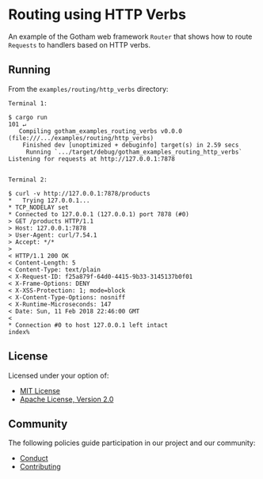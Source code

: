 # Routing using HTTP Verbs

An example of the Gotham web framework `Router` that shows how to route `Requests`
to handlers based on HTTP verbs.

## Running

From the `examples/routing/http_verbs` directory:

```
Terminal 1:

$ cargo run                                                                                                                                                                    101 ↵
   Compiling gotham_examples_routing_verbs v0.0.0 (file:///.../examples/routing/http_verbs)
    Finished dev [unoptimized + debuginfo] target(s) in 2.59 secs
     Running `.../target/debug/gotham_examples_routing_http_verbs`
Listening for requests at http://127.0.0.1:7878


Terminal 2:

$ curl -v http://127.0.0.1:7878/products
*   Trying 127.0.0.1...
* TCP_NODELAY set
* Connected to 127.0.0.1 (127.0.0.1) port 7878 (#0)
> GET /products HTTP/1.1
> Host: 127.0.0.1:7878
> User-Agent: curl/7.54.1
> Accept: */*
>
< HTTP/1.1 200 OK
< Content-Length: 5
< Content-Type: text/plain
< X-Request-ID: f25a879f-64d0-4415-9b33-3145137b0f01
< X-Frame-Options: DENY
< X-XSS-Protection: 1; mode=block
< X-Content-Type-Options: nosniff
< X-Runtime-Microseconds: 147
< Date: Sun, 11 Feb 2018 22:46:00 GMT
<
* Connection #0 to host 127.0.0.1 left intact
index%

```

## License

Licensed under your option of:

* [MIT License](../../../LICENSE-MIT)
* [Apache License, Version 2.0](../../../LICENSE-APACHE)

## Community

The following policies guide participation in our project and our community:

* [Conduct](../../../CONDUCT.md)
* [Contributing](../../../CONTRIBUTING.md)
